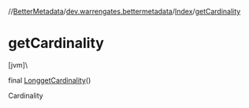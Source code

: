//[BetterMetadata](../../../index.md)/[dev.warrengates.bettermetadata](../index.md)/[Index](index.md)/[getCardinality](get-cardinality.md)

# getCardinality

[jvm]\

final [Long](https://docs.oracle.com/javase/8/docs/api/java/lang/Long.html)[getCardinality](get-cardinality.md)()

Cardinality
